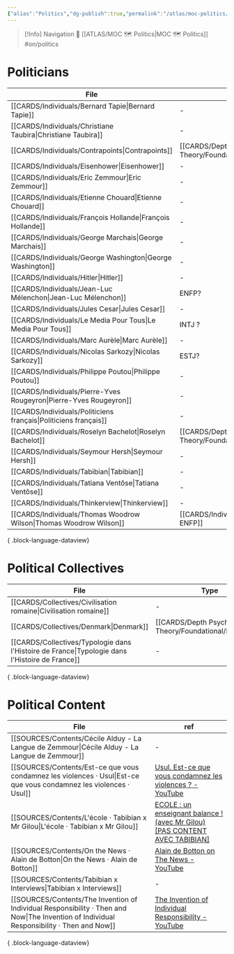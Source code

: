 ```yaml
---
{"alias":"Politics","dg-publish":true,"permalink":"/atlas/moc-politics/","dgPassFrontmatter":true,"created":"2023-02-19T16:07:17.175+01:00","updated":"2023-04-21T09:34:41.502+02:00"}
---
```


> [!Info] Navigation 💠
> [[ATLAS/MOC 🗺️ Politics\|MOC 🗺️ Politics]]  #on/politics 

# Politicians
| File                                                                  | Type                                                         | language |
| --------------------------------------------------------------------- | ------------------------------------------------------------ | -------- |
| [[CARDS/Individuals/Bernard Tapie\|Bernard Tapie]]                 | \-                                                           | fr       |
| [[CARDS/Individuals/Christiane Taubira\|Christiane Taubira]]       | \-                                                           | \-       |
| [[CARDS/Individuals/Contrapoints\|Contrapoints]]                   | [[CARDS/Depth Psychology Theory/Foundational/INFJ\|INFJ]] | \-       |
| [[CARDS/Individuals/Eisenhower\|Eisenhower]]                       | \-                                                           | \-       |
| [[CARDS/Individuals/Eric Zemmour\|Eric Zemmour]]                   | \-                                                           | fr       |
| [[CARDS/Individuals/Etienne Chouard\|Etienne Chouard]]             | \-                                                           | fr       |
| [[CARDS/Individuals/François Hollande\|François Hollande]]         | \-                                                           | \-       |
| [[CARDS/Individuals/George Marchais\|George Marchais]]             | \-                                                           | \-       |
| [[CARDS/Individuals/George Washington\|George Washington]]         | \-                                                           | \-       |
| [[CARDS/Individuals/Hitler\|Hitler]]                               | \-                                                           | \-       |
| [[CARDS/Individuals/Jean-Luc Mélenchon\|Jean-Luc Mélenchon]]       | ENFP?                                                        | fr       |
| [[CARDS/Individuals/Jules Cesar\|Jules Cesar]]                     | \-                                                           | en / fr  |
| [[CARDS/Individuals/Le Media Pour Tous\|Le Media Pour Tous]]       | INTJ ?                                                       | fr       |
| [[CARDS/Individuals/Marc Aurèle\|Marc Aurèle]]                     | \-                                                           | \-       |
| [[CARDS/Individuals/Nicolas Sarkozy\|Nicolas Sarkozy]]             | ESTJ?                                                        | fr       |
| [[CARDS/Individuals/Philippe Poutou\|Philippe Poutou]]             | \-                                                           | \-       |
| [[CARDS/Individuals/Pierre-Yves Rougeyron\|Pierre-Yves Rougeyron]] | \-                                                           | fr       |
| [[CARDS/Individuals/Politiciens français\|Politiciens français]]   | \-                                                           | \-       |
| [[CARDS/Individuals/Roselyn Bachelot\|Roselyn Bachelot]]           | [[CARDS/Depth Psychology Theory/Foundational/ESFP\|ESFP]] | fr       |
| [[CARDS/Individuals/Seymour Hersh\|Seymour Hersh]]                 | \-                                                           | \-       |
| [[CARDS/Individuals/Tabibian\|Tabibian]]                           | \-                                                           | fr       |
| [[CARDS/Individuals/Tatiana Ventôse\|Tatiana Ventôse]]             | \-                                                           | fr       |
| [[CARDS/Individuals/Thinkerview\|Thinkerview]]                     | \-                                                           | fr       |
| [[CARDS/Individuals/Thomas Woodrow Wilson\|Thomas Woodrow Wilson]] | [[CARDS/Individuals/-ENFP\|-ENFP]]                        | \-       |

{ .block-language-dataview}

# Political Collectives 
| File                                                                                              | Type                                                         |
| ------------------------------------------------------------------------------------------------- | ------------------------------------------------------------ |
| [[CARDS/Collectives/Civilisation romaine\|Civilisation romaine]]                               | \-                                                           |
| [[CARDS/Collectives/Denmark\|Denmark]]                                                         | [[CARDS/Depth Psychology Theory/Foundational/ISTP\|ISTP]] |
| [[CARDS/Collectives/Typologie dans l'Histoire de France\|Typologie dans l'Histoire de France]] | \-                                                           |

{ .block-language-dataview}

# Political Content
| File                                                                                                                                         | ref                                                                                                                        |
| -------------------------------------------------------------------------------------------------------------------------------------------- | -------------------------------------------------------------------------------------------------------------------------- |
| [[SOURCES/Contents/Cécile Alduy - La Langue de Zemmour\|Cécile Alduy - La Langue de Zemmour]]                                             | \-                                                                                                                         |
| [[SOURCES/Contents/Est-ce que vous condamnez les violences · Usul\|Est-ce que vous condamnez les violences · Usul]]                       | [Usul. Est-ce que vous condamnez les violences ? - YouTube](https://www.youtube.com/watch?v=L6OW3C-Y3fU)                   |
| [[SOURCES/Contents/L'école · Tabibian x Mr Gilou\|L'école · Tabibian x Mr Gilou]]                                                         | [ECOLE : un enseignant balance ! (avec Mr Gilou) [PAS CONTENT AVEC TABIBIAN]](https://www.youtube.com/watch?v=HtASaZOlxUU) |
| [[SOURCES/Contents/On the News · Alain de Botton\|On the News · Alain de Botton]]                                                         | [Alain de Botton on The News - YouTube](https://www.youtube.com/watch?v=SNr-AoFLjok&t=3s)                                  |
| [[SOURCES/Contents/Tabibian x Interviews\|Tabibian x Interviews]]                                                                         | \-                                                                                                                         |
| [[SOURCES/Contents/The Invention of Individual Responsibility · Then and Now\|The Invention of Individual Responsibility · Then and Now]] | [The Invention of Individual Responsibility - YouTube](https://youtu.be/tp4FGAv2gks)                                       |

{ .block-language-dataview}